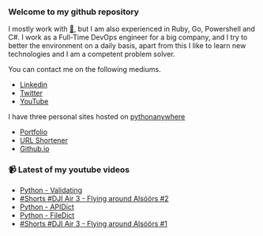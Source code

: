 ### Welcome to my github repository

I mostly work with [:snake:](https://www.python.org/), but I am also experienced in Ruby, Go, Powershell and C#. I work as a Full-Time DevOps engineer for a big company, and I try to better the environment on a daily basis, apart from this I like to learn new technologies and I am a competent problem solver.

You can contact me on the following mediums.
- [Linkedin](https://www.linkedin.com/in/r3ap3rpy)
- [Twitter](https://twitter.com/r3ap3rpy)
- [YouTube](https://www.youtube.com/channel/UC1qkMXH8d2I9DDAtBSeEHqg)

I have three personal sites hosted on [pythonanywhere](https://www.pythonanywhere.com/)
- [Portfolio](http://r3ap3rpy.pythonanywhere.com/)
- [URL Shortener](http://shortenpy.pythonanywhere.com/)
- [Github.io](https://r3ap3rpy.github.io/)

### :video_camera: Latest of my youtube videos
<!-- YOUTUBE:START -->
- [Python - Validating](https://www.youtube.com/watch?v=sBZA6ctN_4E)
- [#Shorts #DJI Air 3 - Flying around Alsóörs #2](https://www.youtube.com/watch?v=1axl4D5wVkw)
- [Python - APIDict](https://www.youtube.com/watch?v=D0J_PUhEIdk)
- [Python - FileDict](https://www.youtube.com/watch?v=_nkSc72CaiI)
- [#Shorts #DJI Air 3 - Flying around Alsóörs #1](https://www.youtube.com/watch?v=dDCmC9qMI8c)
<!-- YOUTUBE:END -->

